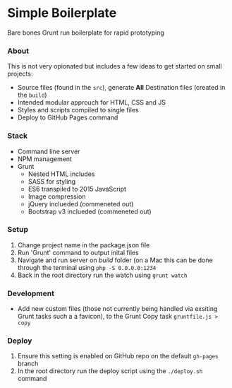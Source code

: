# Simple Boilerplate
Bare bones Grunt run boilerplate for rapid prototyping

### About
This is not very opionated but includes a few ideas to get started on small projects:

- Source files (found in the `src`), generate **All** Destination files (created in the `build`)
- Intended modular approuch for HTML, CSS and JS
- Styles and scripts compiled to single files
- Deploy to GitHub Pages command

### Stack
- Command line server
- NPM management
- Grunt
  - Nested HTML includes
  - SASS for styling
  - ES6 transpiled to 2015 JavaScript
  - Image compression
  - jQuery inclueded (commeneted out)
  - Bootstrap v3 inclueded (commeneted out)

### Setup
1. Change project name in the package.json file
2. Run 'Grunt' command to output inital files
3. Navigate and run server on *build* folder (on a Mac this can be done through the terminal using `php -S 0.0.0.0:1234`
4. Back in the root directory run the watch using `grunt watch` 

### Development
- Add new custom files (those not currently being handled via exsiting Grunt tasks such a a favicon), to the Grunt Copy task `gruntfile.js > copy`

### Deploy
1. Ensure this setting is enabled on GitHub repo on the default `gh-pages` branch
2. In the root directory run the deploy script using the `./deploy.sh` command
